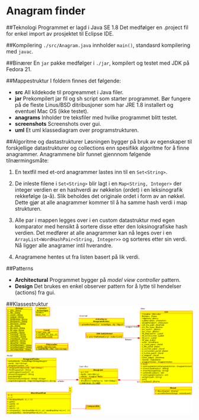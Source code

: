 Anagram finder
=================

##Teknologi
Programmet er lagd i Java SE 1.8
Det medfølger en .project fil for enkel import av prosjektet til Eclipse IDE.

##Kompilering
`./src/Anagram.java` innholder `main()`, standasrd kompilering med `javac`. 

##Binærer
En `jar` pakke medfølger i `./jar`, kompilert og testet med JDK på Fedora 21.

##Mappestruktur
I foldern finnes det følgende:
* **src** All kildekode til progreammet i Java filer.
* **jar** Prekompilert jar fil og sh script som starter programmet. Bør fungere på de fleste Linus/BSD ditribusjoner som har JRE 1.8 installert og eventuel Mac OS (ikke testet).
* **anagrams** Inholder tre teksfiler med hvilke programmet blitt testet.
* **screenshots** Screenshots over gui. 
* **uml** Et uml klassediagram over programstrukturen.

##Algoritme og dastastrukturer
Løsningen bygger på bruk av egenskaper til forskjellige datastrukturer og collections enn spesifikk algoritme for å finne anagrammer. Anagrammene blir funnet gjennnom følgende tilnærmingsmåte: 
1. En textfil med et-ord anagrammer lastes inn til en `Set<String>`. 

2. De inleste filene i `Set<String>` blir lagt i en `Map<String, Integer>` der integer verdien er en hashverdi av nøkkelsn (ordet) i en leksinografik rekkefølge (a-å). Slik beholdes det originale ordet i form av an nøkkel. Dette gjør at alle anagrammer kommer til å ha samme hash verdi i map strukturen. 

3. Alle par i mappen legges over i en custom datastruktur med egen komparator med hensikt å sortere disse etter den loksinografiske hash verdien. Det medfører at alle anagrammer kan nå leges over i en `ArrayList<WordHashPair<String, Integer>>` og sorteres etter sin verdi. Nå ligger alle anagramer intil hverandre. 

4. Anagramene hentes ut fra listen basert på lik verdi. 

##Patterns
* **Architectural** Programmet bygger på *model view controller* pattern.
* **Design** Det brukes en enkel observer pattern for å lytte til hendelser (actions) fra gui.

##Klassestruktur
![UML_klassediagram](./UML/UML_class_diagram.png)
